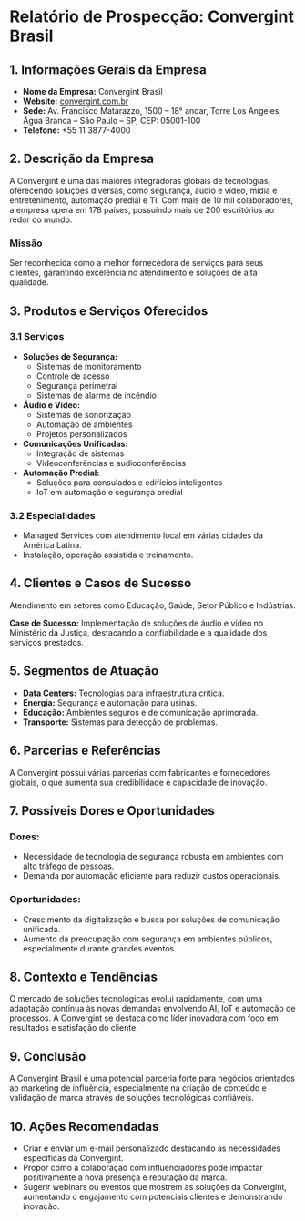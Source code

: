 # Relatório de Prospecção: Convergint Brasil

## 1. Informações Gerais da Empresa
- **Nome da Empresa:** Convergint Brasil
- **Website:** [convergint.com.br](https://convergint.com.br)
- **Sede:** Av. Francisco Matarazzo, 1500 – 18° andar, Torre Los Angeles, Água Branca – São Paulo – SP, CEP: 05001-100
- **Telefone:** +55 11 3877-4000

## 2. Descrição da Empresa
A Convergint é uma das maiores integradoras globais de tecnologias, oferecendo soluções diversas, como segurança, áudio e vídeo, mídia e entretenimento, automação predial e TI. Com mais de 10 mil colaboradores, a empresa opera em 178 países, possuindo mais de 200 escritórios ao redor do mundo. 

### Missão
Ser reconhecida como a melhor fornecedora de serviços para seus clientes, garantindo excelência no atendimento e soluções de alta qualidade.

## 3. Produtos e Serviços Oferecidos
### 3.1 Serviços
- **Soluções de Segurança:**
  - Sistemas de monitoramento
  - Controle de acesso
  - Segurança perimetral
  - Sistemas de alarme de incêndio
- **Áudio e Vídeo:**
  - Sistemas de sonorização
  - Automação de ambientes
  - Projetos personalizados
- **Comunicações Unificadas:**
  - Integração de sistemas
  - Videoconferências e audioconferências
- **Automação Predial:**
  - Soluções para consulados e edifícios inteligentes
  - IoT em automação e segurança predial

### 3.2 Especialidades
- Managed Services com atendimento local em várias cidades da América Latina.
- Instalação, operação assistida e treinamento.

## 4. Clientes e Casos de Sucesso
Atendimento em setores como Educação, Saúde, Setor Público e Indústrias. 

**Case de Sucesso:** Implementação de soluções de áudio e vídeo no Ministério da Justiça, destacando a confiabilidade e a qualidade dos serviços prestados.

## 5. Segmentos de Atuação
- **Data Centers:** Tecnologias para infraestrutura crítica.
- **Energia:** Segurança e automação para usinas.
- **Educação:** Ambientes seguros e de comunicação aprimorada.
- **Transporte:** Sistemas para detecção de problemas.

## 6. Parcerias e Referências
A Convergint possui várias parcerias com fabricantes e fornecedores globais, o que aumenta sua credibilidade e capacidade de inovação.

## 7. Possíveis Dores e Oportunidades
### Dores:
- Necessidade de tecnologia de segurança robusta em ambientes com alto tráfego de pessoas.
- Demanda por automação eficiente para reduzir custos operacionais.

### Oportunidades:
- Crescimento da digitalização e busca por soluções de comunicação unificada.
- Aumento da preocupação com segurança em ambientes públicos, especialmente durante grandes eventos.

## 8. Contexto e Tendências
O mercado de soluções tecnológicas evolui rapidamente, com uma adaptação contínua às novas demandas envolvendo AI, IoT e automação de processos. A Convergint se destaca como líder inovadora com foco em resultados e satisfação do cliente.

## 9. Conclusão
A Convergint Brasil é uma potencial parceria forte para negócios orientados ao marketing de influência, especialmente na criação de conteúdo e validação de marca através de soluções tecnológicas confiáveis.

## 10. Ações Recomendadas
- Criar e enviar um e-mail personalizado destacando as necessidades específicas da Convergint.
- Propor como a colaboração com influenciadores pode impactar positivamente a nova presença e reputação da marca.
- Sugerir webinars ou eventos que mostrem as soluções da Convergint, aumentando o engajamento com potenciais clientes e demonstrando inovação.